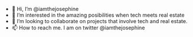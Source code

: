 - 👋 Hi, I’m @iamthejosephine
- 👀 I’m interested in the amazing posibilities when tech meets real estate
- 💞️ I’m looking to collaborate on projects that involve tech and real estate.
- 📫 How to reach me. I am on twitter @iamthejosephine

<!---
iamthejosephine/iamthejosephine is a ✨ special ✨ repository because its `README.md` (this file) appears on your GitHub profile.
You can click the Preview link to take a look at your changes.
--->
